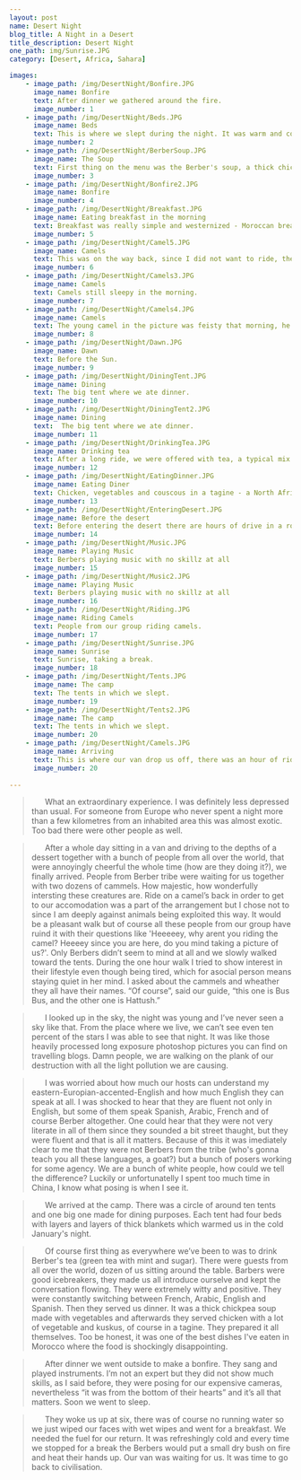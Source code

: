 ```yaml
---
layout: post
name: Desert Night
blog_title: A Night in a Desert
title_description: Desert Night
one_path: img/Sunrise.JPG
category: [Desert, Africa, Sahara]  

images:
    - image_path: /img/DesertNight/Bonfire.JPG
      image_name: Bonfire
      text: After dinner we gathered around the fire. 
      image_number: 1
    - image_path: /img/DesertNight/Beds.JPG
      image_name: Beds
      text: This is where we slept during the night. It was warm and cozy.  
      image_number: 2
    - image_path: /img/DesertNight/BerberSoup.JPG
      image_name: The Soup
      text: First thing on the menu was the Berber's soup, a thick chickpea and vegetable soup. 
      image_number: 3
    - image_path: /img/DesertNight/Bonfire2.JPG
      image_name: Bonfire
      image_number: 4
    - image_path: /img/DesertNight/Breakfast.JPG
      image_name: Eating breakfast in the morning
      text: Breakfast was really simple and westernized - Moroccan bread bun, butter and jam, coffee, milk or tea. 
      image_number: 5
    - image_path: /img/DesertNight/Camel5.JPG
      image_name: Camels
      text: This was on the way back, since I did not want to ride, the Berber's let  me lead the camels, they said I'm a natural talent. 
      image_number: 6
    - image_path: /img/DesertNight/Camels3.JPG
      image_name: Camels
      text: Camels still sleepy in the morning. 
      image_number: 7
    - image_path: /img/DesertNight/Camels4.JPG
      image_name: Camels
      text: The young camel in the picture was feisty that morning, he was about to fight with the alpha male so the Berbers are trying to tame him. 
      image_number: 8
    - image_path: /img/DesertNight/Dawn.JPG
      image_name: Dawn
      text: Before the Sun.
      image_number: 9
    - image_path: /img/DesertNight/DiningTent.JPG
      image_name: Dining
      text: The big tent where we ate dinner. 
      image_number: 10
    - image_path: /img/DesertNight/DiningTent2.JPG
      image_name: Dining
      text:  The big tent where we ate dinner. 
      image_number: 11
    - image_path: /img/DesertNight/DrinkingTea.JPG
      image_name: Drinking tea
      text: After a long ride, we were offered with tea, a typical mix of green tea and mint. 
      image_number: 12
    - image_path: /img/DesertNight/EatingDinner.JPG
      image_name: Eating Diner
      text: Chicken, vegetables and couscous in a tagine - a North African dish, a shallow earthenware cooking dish with a tall, conical lid.
      image_number: 13
    - image_path: /img/DesertNight/EnteringDesert.JPG
      image_name: Before the desert
      text: Before entering the desert there are hours of drive in a rocky wasteland. 
      image_number: 14
    - image_path: /img/DesertNight/Music.JPG
      image_name: Playing Music
      text: Berbers playing music with no skillz at all
      image_number: 15
    - image_path: /img/DesertNight/Music2.JPG
      image_name: Playing Music
      text: Berbers playing music with no skillz at all
      image_number: 16
    - image_path: /img/DesertNight/Riding.JPG
      image_name: Riding Camels
      text: People from our group riding camels. 
      image_number: 17
    - image_path: /img/DesertNight/Sunrise.JPG
      image_name: Sunrise
      text: Sunrise, taking a break. 
      image_number: 18
    - image_path: /img/DesertNight/Tents.JPG
      image_name: The camp 
      text: The tents in which we slept.
      image_number: 19
    - image_path: /img/DesertNight/Tents2.JPG
      image_name: The camp
      text: The tents in which we slept.
      image_number: 20
    - image_path: /img/DesertNight/Camels.JPG
      image_name: Arriving
      text: This is where our van drop us off, there was an hour of ride ahead of us. 
      image_number: 20
    
---
```


>&nbsp;&nbsp;&nbsp;&nbsp;&nbsp;&nbsp;What an extraordinary experience. I was definitely less depressed than usual.  For someone from Europe who never spent a night more than a few kilometres from an inhabited area this was almost exotic. Too bad there were other people as well. 

>&nbsp;&nbsp;&nbsp;&nbsp;&nbsp;&nbsp;After a whole day sitting in a van and driving to the depths of a dessert together with a bunch of people from all over the world, that were annoyingly cheerful the whole time (how are they doing it?), we finally  arrived.  People from Berber tribe were waiting for us together with two dozens of cammels. How majestic, how wonderfully intersting these creatures are. Ride on a camel’s back in order to get to our accomodation was a part of the arrangement but I chose not to since I am deeply against animals being exploited this way. It would be a pleasant walk but of course all these people from our group have ruind it with their questions like 'Heeeeey, why arent you riding the camel? Heeeey since you are here, do you mind taking a picture of us?'. Only Berbers didn’t seem to mind at all and we slowly walked toward the tents. During the one hour walk I tried to show interest in their lifestyle even though being tired, which for asocial person means staying quiet in her mind. I asked about the cammels and wheather they all have their names. “Of course”, said our guide, “this one is Bus Bus, and the other one is Hattush.” 

>&nbsp;&nbsp;&nbsp;&nbsp;&nbsp;&nbsp;I looked up in the sky, the night was young and I’ve never seen a sky like that. From the place where we live, we can’t see even ten percent of the stars I was able to see that night. It was like those heavily processed long exposure photoshop pictures you can find on travelling blogs. Damn people, we are walking on the plank of our destruction with all the light pollution we are causing.

>&nbsp;&nbsp;&nbsp;&nbsp;&nbsp;&nbsp;I was worried about how much our hosts can understand my eastern-Europian-accented-English and how much English they can speak at all. I was shocked to hear that they are fluent not only in English, but some of them speak Spanish, Arabic, French and of course Berber altogether. One could hear that they were not very literate in all of them since they sounded a bit street thaught, but they were fluent and that is all it matters. Because of this it was imediately clear to me that they were not Berbers from the tribe (who's gonna teach you all these languages, a goat?) but a bunch of posers working for some agency. We are a bunch of white people, how could we tell the difference? Luckily or unfortunatelly I spent too much time in China, I know what posing is when I see it. 

>&nbsp;&nbsp;&nbsp;&nbsp;&nbsp;&nbsp;We arrived at the camp. There was a circle of around ten tents and one big one made for dining purposes. Each tent had four beds with layers and layers of thick blankets which warmed us in the cold January's night. 

>&nbsp;&nbsp;&nbsp;&nbsp;&nbsp;&nbsp;Of course first thing as everywhere we’ve been to was to drink Berber's tea (green tea with mint and sugar). There were guests from all over the world, dozen of us sitting around the table. Barbers were good icebreakers, they made us all introduce ourselve and kept the conversation flowing. They were extremely witty and positive. They were constantly switching between French, Arabic, English and Spanish. Then they served us dinner. It was a thick chickpea soup made with vegetables and afterwards they served chicken with a lot of vegetable and kuskus, of course in a tagine. They prepared it all themselves. Too be honest, it was one of the best dishes I've eaten in Morocco where the food is shockingly disappointing.  

>&nbsp;&nbsp;&nbsp;&nbsp;&nbsp;&nbsp;After dinner we went outside to make a bonfire. They sang and played instruments. I’m not an expert but they did not show much skills, as I said before, they were posing for our expensive cameras, nevertheless “it was from the bottom of their hearts” and it’s all that matters. Soon we went to sleep. 

>&nbsp;&nbsp;&nbsp;&nbsp;&nbsp;&nbsp;They woke us up at six, there was of course no running water so we just wiped our faces with wet wipes and went for a breakfast. We needed the fuel for our return. It was refreshingly cold and every time we stopped for a break the Berbers would put a small dry bush on fire and heat their hands up. Our van was waiting for us. It was time to go back to civilisation. 